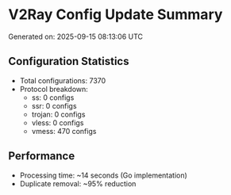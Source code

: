 # V2Ray Config Update Summary
Generated on: 2025-09-15 08:13:06 UTC

## Configuration Statistics
- Total configurations: 7370
- Protocol breakdown:
  - ss: 0 configs
  - ssr: 0 configs
  - trojan: 0 configs
  - vless: 0 configs
  - vmess: 470 configs

## Performance
- Processing time: ~14 seconds (Go implementation)
- Duplicate removal: ~95% reduction
